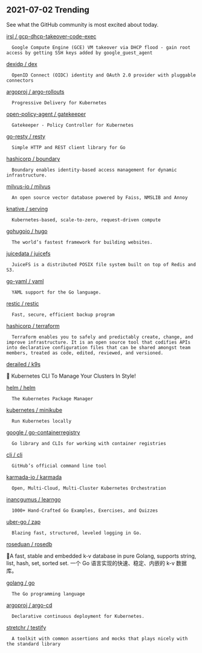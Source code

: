 ## 2021-07-02 Trending 
See what the GitHub community is most excited about today. 

[irsl / gcp-dhcp-takeover-code-exec](https://github.com/irsl/gcp-dhcp-takeover-code-exec) 

      Google Compute Engine (GCE) VM takeover via DHCP flood - gain root access by getting SSH keys added by google_guest_agent
     
[dexidp / dex](https://github.com/dexidp/dex) 

      OpenID Connect (OIDC) identity and OAuth 2.0 provider with pluggable connectors
     
[argoproj / argo-rollouts](https://github.com/argoproj/argo-rollouts) 

      Progressive Delivery for Kubernetes
     
[open-policy-agent / gatekeeper](https://github.com/open-policy-agent/gatekeeper) 

      Gatekeeper - Policy Controller for Kubernetes
     
[go-resty / resty](https://github.com/go-resty/resty) 

      Simple HTTP and REST client library for Go
     
[hashicorp / boundary](https://github.com/hashicorp/boundary) 

      Boundary enables identity-based access management for dynamic infrastructure. 
     
[milvus-io / milvus](https://github.com/milvus-io/milvus) 

      An open source vector database powered by Faiss, NMSLIB and Annoy
     
[knative / serving](https://github.com/knative/serving) 

      Kubernetes-based, scale-to-zero, request-driven compute
     
[gohugoio / hugo](https://github.com/gohugoio/hugo) 

      The world’s fastest framework for building websites.
     
[juicedata / juicefs](https://github.com/juicedata/juicefs) 

      JuiceFS is a distributed POSIX file system built on top of Redis and S3.
     
[go-yaml / yaml](https://github.com/go-yaml/yaml) 

      YAML support for the Go language.
     
[restic / restic](https://github.com/restic/restic) 

      Fast, secure, efficient backup program
     
[hashicorp / terraform](https://github.com/hashicorp/terraform) 

      Terraform enables you to safely and predictably create, change, and improve infrastructure. It is an open source tool that codifies APIs into declarative configuration files that can be shared amongst team members, treated as code, edited, reviewed, and versioned.
     
[derailed / k9s](https://github.com/derailed/k9s) 

      
🐶 Kubernetes CLI To Manage Your Clusters In Style!
     
[helm / helm](https://github.com/helm/helm) 

      The Kubernetes Package Manager
     
[kubernetes / minikube](https://github.com/kubernetes/minikube) 

      Run Kubernetes locally
     
[google / go-containerregistry](https://github.com/google/go-containerregistry) 

      Go library and CLIs for working with container registries
     
[cli / cli](https://github.com/cli/cli) 

      GitHub’s official command line tool
     
[karmada-io / karmada](https://github.com/karmada-io/karmada) 

      Open, Multi-Cloud, Multi-Cluster Kubernetes Orchestration
     
[inancgumus / learngo](https://github.com/inancgumus/learngo) 

      1000+ Hand-Crafted Go Examples, Exercises, and Quizzes
     
[uber-go / zap](https://github.com/uber-go/zap) 

      Blazing fast, structured, leveled logging in Go.
     
[roseduan / rosedb](https://github.com/roseduan/rosedb) 

      
🚀A fast, stable and embedded k-v database in pure Golang, supports string, list, hash, set, sorted set. 一个 Go 语言实现的快速、稳定、内嵌的 k-v 数据库。
     
[golang / go](https://github.com/golang/go) 

      The Go programming language
     
[argoproj / argo-cd](https://github.com/argoproj/argo-cd) 

      Declarative continuous deployment for Kubernetes.
     
[stretchr / testify](https://github.com/stretchr/testify) 

      A toolkit with common assertions and mocks that plays nicely with the standard library
     
